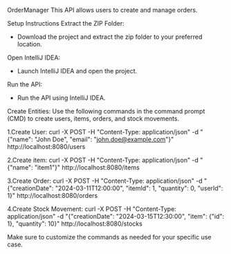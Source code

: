 OrderManager
This API allows users to create and manage orders.

Setup Instructions
Extract the ZIP Folder:
 - Download the project and extract the zip folder to your preferred location.

Open IntelliJ IDEA:
 - Launch IntelliJ IDEA and open the project.

Run the API:
- Run the API using IntelliJ IDEA.

Create Entities:
Use the following commands in the command prompt (CMD) to create users, items, orders, and stock movements.

1.Create User:
curl -X POST -H "Content-Type: application/json" -d "{\"name\": \"John Doe\", \"email\": \"john.doe@example.com\"}" http://localhost:8080/users

2.Create item:
curl -X POST -H "Content-Type: application/json" -d "{\"name\": \"item1\"}" http://localhost:8080/items


3.Create Order:
curl -X POST -H "Content-Type: application/json" -d "{\"creationDate\": \"2024-03-11T12:00:00\", \"itemId\": 1, \"quantity\": 0, \"userId\": 1}" http://localhost:8080/orders

4.Create Stock Movement:
curl -X POST -H "Content-Type: application/json" -d "{\"creationDate\": \"2024-03-15T12:30:00\", \"item\": {\"id\": 1}, \"quantity\": 10}" http://localhost:8080/stocks

Make sure to customize the commands as needed for your specific use case.
